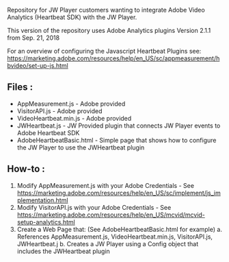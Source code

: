 Repository for JW Player customers wanting to integrate Adobe Video Analytics (Heartbeat SDK) with the JW Player.

This version of the repository uses Adobe Analytics plugins Version 2.1.1 from Sep. 21, 2018

For an overview of configuring the Javascript Heartbeat Plugins see: https://marketing.adobe.com/resources/help/en_US/sc/appmeasurement/hbvideo/set-up-js.html

## Files :
* AppMeasurement.js - Adobe provided 
* VisitorAPI.js - Adobe provided
* VideoHeartbeat.min.js - Adobe provided
* JWHeartbeat.js - JW Provided plugin that connects JW Player events to Adobe Heartbeat SDK
* AdobeHeartbeatBasic.html - Simple page that shows how to configure the JW Player to use the JWHeartbeat plugin 

## How-to :

1. Modify AppMeasurement.js with your Adobe Credentials - See https://marketing.adobe.com/resources/help/en_US/sc/implement/js_implementation.html
2. Modify VisitorAPI.js with your Adobe Credentials - See https://marketing.adobe.com/resources/help/en_US/mcvid/mcvid-setup-analytics.html
3. Create a Web Page that: (See AdobeHeartbeatBasic.html for example)
  a. References AppMeasurement.js, VideoHeartbeat.min.js, VisitorAPI.js, JWHeartbeat.j
  b. Creates a JW Player using a Config object that includes the JWHeartbeat plugin
    


